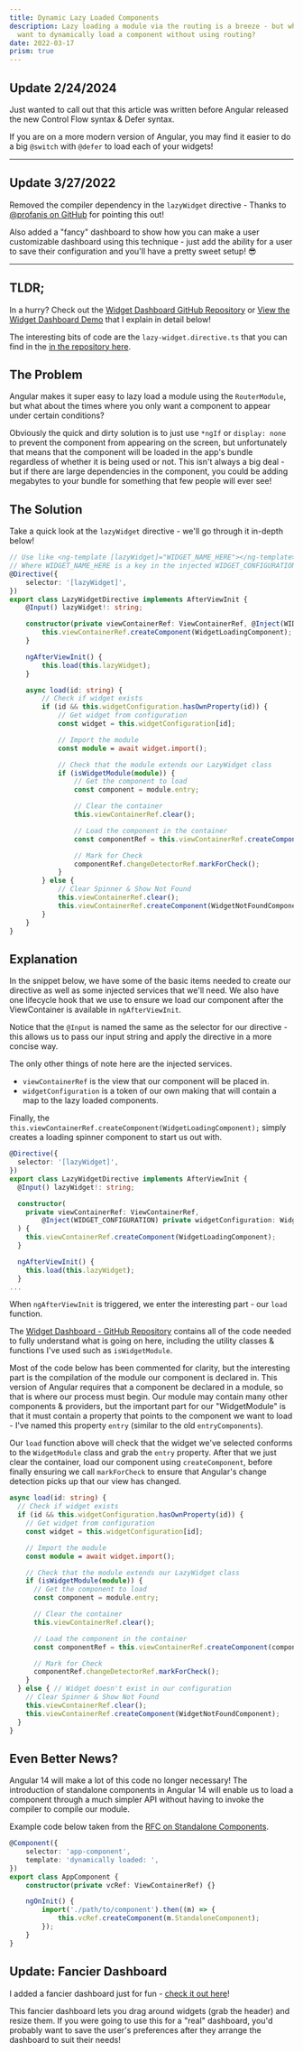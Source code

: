 ```yaml
---
title: Dynamic Lazy Loaded Components
description: Lazy loading a module via the routing is a breeze - but what if you
  want to dynamically load a component without using routing?
date: 2022-03-17
prism: true
---
```


## Update 2/24/2024

Just wanted to call out that this article was written before Angular released the new Control Flow syntax & Defer syntax.

If you are on a more modern version of Angular, you may find it easier to do a big `@switch` with `@defer` to load each of your widgets!

---

## Update 3/27/2022

Removed the compiler dependency in the `lazyWidget` directive - Thanks to [@profanis on GitHub](https://github.com/andy-bond/widget-dashboard-demo/issues/1) for pointing this out!

Also added a "fancy" dashboard to show how you can make a user customizable dashboard using this technique - just add the ability for a user to save their configuration and you'll have a pretty sweet setup! 😎

---

## TLDR;

In a hurry? Check out the [Widget Dashboard GitHub Repository](https://github.com/andy-bond/widget-dashboard-demo) or [View the Widget Dashboard Demo](https://andy.bond/apps/widget-dashboard) that I explain in detail below!

The interesting bits of code are the `lazy-widget.directive.ts` that you can find in the [in the repository here](https://github.com/andy-bond/widget-dashboard-demo/blob/main/src/app/widgets/utilities/directives/lazy-widget.directive.ts).

## The Problem

Angular makes it super easy to lazy load a module using the `RouterModule`, but what about the times where you only want a component to appear under certain conditions?

Obviously the quick and dirty solution is to just use `*ngIf` or `display: none` to prevent the component from appearing on the screen, but unfortunately that means that the component will be loaded in the app's bundle regardless of whether it is being used or not. This isn't always a big deal - but if there are large dependencies in the component, you could be adding megabytes to your bundle for something that few people will ever see!

## The Solution

Take a quick look at the `lazyWidget` directive - we'll go through it in-depth below!

```ts
// Use like <ng-template [lazyWidget]="WIDGET_NAME_HERE"></ng-template>
// Where WIDGET_NAME_HERE is a key in the injected WIDGET_CONFIGURATION token
@Directive({
	selector: '[lazyWidget]',
})
export class LazyWidgetDirective implements AfterViewInit {
	@Input() lazyWidget!: string;

	constructor(private viewContainerRef: ViewContainerRef, @Inject(WIDGET_CONFIGURATION) private widgetConfiguration: WidgetConfiguration) {
		this.viewContainerRef.createComponent(WidgetLoadingComponent);
	}

	ngAfterViewInit() {
		this.load(this.lazyWidget);
	}

	async load(id: string) {
		// Check if widget exists
		if (id && this.widgetConfiguration.hasOwnProperty(id)) {
			// Get widget from configuration
			const widget = this.widgetConfiguration[id];

			// Import the module
			const module = await widget.import();

			// Check that the module extends our LazyWidget class
			if (isWidgetModule(module)) {
				// Get the component to load
				const component = module.entry;

				// Clear the container
				this.viewContainerRef.clear();

				// Load the component in the container
				const componentRef = this.viewContainerRef.createComponent(component);

				// Mark for Check
				componentRef.changeDetectorRef.markForCheck();
			}
		} else {
			// Clear Spinner & Show Not Found
			this.viewContainerRef.clear();
			this.viewContainerRef.createComponent(WidgetNotFoundComponent);
		}
	}
}
```

## Explanation

In the snippet below, we have some of the basic items needed to create our directive as well as some injected services that we'll need. We also have one lifecycle hook that we use to ensure we load our component after the ViewContainer is available in `ngAfterViewInit`.

Notice that the `@Input` is named the same as the selector for our directive - this allows us to pass our input string and apply the directive in a more concise way.

The only other things of note here are the injected services.

- `viewContainerRef` is the view that our component will be placed in.
- `widgetConfiguration` is a token of our own making that will contain a map to the lazy loaded components.

Finally, the `this.viewContainerRef.createComponent(WidgetLoadingComponent);` simply creates a loading spinner component to start us out with.

```ts
@Directive({
  selector: '[lazyWidget]',
})
export class LazyWidgetDirective implements AfterViewInit {
  @Input() lazyWidget!: string;

  constructor(
    private viewContainerRef: ViewContainerRef,
		@Inject(WIDGET_CONFIGURATION) private widgetConfiguration: WidgetConfiguration
  ) {
    this.viewContainerRef.createComponent(WidgetLoadingComponent);
  }

  ngAfterViewInit() {
    this.load(this.lazyWidget);
  }
...
```

When `ngAfterViewInit` is triggered, we enter the interesting part - our `load` function.

The [Widget Dashboard - GitHub Repository](https://github.com/andy-bond/widget-dashboard-demo) contains all of the code needed to fully understand what is going on here, including the utility classes & functions I've used such as `isWidgetModule`.

Most of the code below has been commented for clarity, but the interesting part is the compilation of the module our component is declared in. This version of Angular requires that a component be declared in a module, so that is where our process must begin. Our module may contain many other components & providers, but the important part for our "WidgetModule" is that it must contain a property that points to the component we want to load - I've named this property `entry` (similar to the old `entryComponents`).

Our `load` function above will check that the widget we've selected conforms to the `WidgetModule` class and grab the `entry` property. After that we just clear the container, load our component using `createComponent`, before finally ensuring we call `markForCheck` to ensure that Angular's change detection picks up that our view has changed.

```ts
async load(id: string) {
  // Check if widget exists
  if (id && this.widgetConfiguration.hasOwnProperty(id)) {
    // Get widget from configuration
    const widget = this.widgetConfiguration[id];

    // Import the module
    const module = await widget.import();

    // Check that the module extends our LazyWidget class
    if (isWidgetModule(module)) {
      // Get the component to load
      const component = module.entry;

      // Clear the container
      this.viewContainerRef.clear();

      // Load the component in the container
      const componentRef = this.viewContainerRef.createComponent(component);

      // Mark for Check
      componentRef.changeDetectorRef.markForCheck();
    }
  } else { // Widget doesn't exist in our configuration
    // Clear Spinner & Show Not Found
    this.viewContainerRef.clear();
    this.viewContainerRef.createComponent(WidgetNotFoundComponent);
  }
}
```

## Even Better News?

Angular 14 will make a lot of this code no longer necessary! The introduction of standalone components in Angular 14 will enable us to load a component through a much simpler API without having to invoke the compiler to compile our module.

Example code below taken from the [RFC on Standalone Components](https://github.com/angular/angular/discussions/43784#:~:text=Components%3A%20lazy%20loading%20and%20instantiation).

```ts
@Component({
	selector: 'app-component',
	template: 'dynamically loaded: ',
})
export class AppComponent {
	constructor(private vcRef: ViewContainerRef) {}

	ngOnInit() {
		import('./path/to/component').then((m) => {
			this.vcRef.createComponent(m.StandaloneComponent);
		});
	}
}
```

## Update: Fancier Dashboard

I added a fancier dashboard just for fun - [check it out here](https://andy.bond/apps/widget-dashboard/#/fancy)!

This fancier dashboard lets you drag around widgets (grab the header) and resize them. If you were going to use this for a "real" dashboard, you'd probably want to save the user's preferences after they arrange the dashboard to suit their needs!
